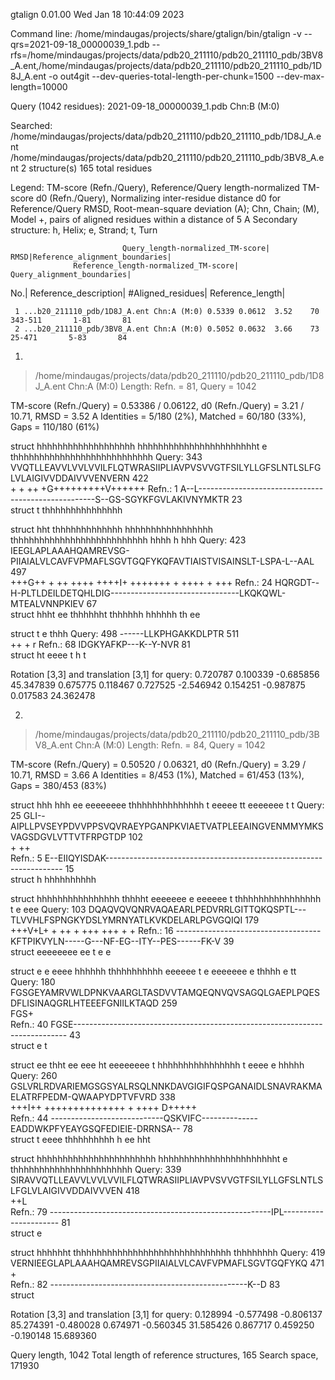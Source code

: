 gtalign 0.01.00                            Wed Jan 18 10:44:09 2023



 Command line:
/home/mindaugas/projects/share/gtalign/bin/gtalign -v --qrs=2021-09-18_00000039_1.pdb --rfs=/home/mindaugas/projects/data/pdb20_211110/pdb20_211110_pdb/3BV8_A.ent,/home/mindaugas/projects/data/pdb20_211110/pdb20_211110_pdb/1D8J_A.ent -o out4git --dev-queries-total-length-per-chunk=1500 --dev-max-length=10000

 Query (1042 residues):
2021-09-18_00000039_1.pdb Chn:B (M:0)

 Searched:
/home/mindaugas/projects/data/pdb20_211110/pdb20_211110_pdb/1D8J_A.ent
/home/mindaugas/projects/data/pdb20_211110/pdb20_211110_pdb/3BV8_A.ent
             2 structure(s)
             165 total residues

 Legend:
TM-score (Refn./Query), Reference/Query length-normalized TM-score
d0 (Refn./Query), Normalizing inter-residue distance d0 for Reference/Query
RMSD, Root-mean-square deviation (A); Chn, Chain; (M), Model
+, pairs of aligned residues within a distance of 5 A
Secondary structure: h, Helix; e, Strand; t, Turn


                             Query_length-normalized_TM-score| RMSD|Reference_alignment_boundaries|
                  Reference_length-normalized_TM-score|    Query_alignment_boundaries|
   No.|                   Reference_description|        #Aligned_residues|             Reference_length|

     1 ...b20_211110_pdb/1D8J_A.ent Chn:A (M:0) 0.5339 0.0612  3.52    70   343-511       1-81       81
     2 ...b20_211110_pdb/3BV8_A.ent Chn:A (M:0) 0.5052 0.0632  3.66    73    25-471       5-83       84



1.           
>/home/mindaugas/projects/data/pdb20_211110/pdb20_211110_pdb/1D8J_A.ent Chn:A (M:0)
  Length: Refn. = 81, Query = 1042

 TM-score (Refn./Query) = 0.53386 / 0.06122, d0 (Refn./Query) = 3.21 / 10.71,  RMSD = 3.52 A
 Identities = 5/180 (2%), Matched = 60/180 (33%), Gaps = 110/180 (61%)

struct       hhhhhhhhhhhhhhhhhhh    hhhhhhhhhhhhhhhhhhhhhhht e   thhhhhhhhhhhhhhhhhhhhhhhhhhh
Query:   343 VVQTLLEAVVLVVLVVILFLQTWRASIIPLIAVPVSVVGTFSILYLLGFSLNTLSLFGLVLAIGIVVDDAIVVVENVERN 422  
             +  +                                                       ++ +G+++++++++V++++++
Refn.:     1 A--L----------------------------------------------------S--GS-SGYKFGVLAKIVNYMKTR 23   
struct                                                                  t    thhhhhhhhhhhhhhh

struct       hht   thhhhhhhhhhhhh hhhhhhhhhhhhhhhhh   thhhhhhhhhhhhhhhhhhhhhhhhhh hhhh h  hhh
Query:   423 IEEGLAPLAAAHQAMREVSG-PIIAIALVLCAVFVPMAFLSGVTGQFYKQFAVTIAISTVISAINSLT-LSPA-L--AAL 497  
             +++G++  + ++  ++++   ++++I+                                +++++++ + ++++ +  +++
Refn.:    24 HQRGDT--H-PLTLDEILDETQHLDIG--------------------------------LKQKQWL-MTEALVNNPKIEV 67   
struct       hhht      ee thhhhhht                                      thhhhhh hhhhhh  th ee

struct                 t   e thhh
Query:   498 ------LLKPHGAKKDLPTR 511  
                    ++      +   r
Refn.:    68 IDGKYAFKP---K--Y-NVR 81   
struct        ht eeee    t  h t  

 Rotation [3,3] and translation [3,1] for query:
    0.720787   0.100339  -0.685856         45.347839
    0.675775   0.118467   0.727525         -2.546942
    0.154251  -0.987875   0.017583         24.362478



2.           
>/home/mindaugas/projects/data/pdb20_211110/pdb20_211110_pdb/3BV8_A.ent Chn:A (M:0)
  Length: Refn. = 84, Query = 1042

 TM-score (Refn./Query) = 0.50520 / 0.06321, d0 (Refn./Query) = 3.29 / 10.71,  RMSD = 3.66 A
 Identities = 8/453 (1%), Matched = 61/453 (13%), Gaps = 380/453 (83%)

struct       hhh  hhh  ee         eeeeeeee    thhhhhhhhhhhhhh    t    eeeee tt  eeeeeee t   t
Query:    25 GLI--AIPLLPVSEYPDVVPPSVQVRAEYPGANPKVIAETVATPLEEAINGVENMMYMKSVAGSDGVLVTTVTFRPGTDP 102  
                   +   ++                                                                    
Refn.:     5 E--EIIQYISDAK------------------------------------------------------------------- 15   
struct       h  hhhhhhhhhh                                                                   

struct       hhhhhhhhhhhhhhhh   thhhht eeeeeee  e     eeeeee t    thhhhhhhhhhhhhhhh  t e  eee
Query:   103 DQAQVQVQNRVAQAEARLPEDVRRLGITTQKQSPTL---TLVVHLFSPNGKYDSLYMRNYATLKVKDELARLPGVGQIQI 179  
                                                    +++V+L+     +   ++ +   +++  +++       + +
Refn.:    16 ------------------------------------KFTPIKVYLN-----G---NF-EG--ITY--PES------FK-V 39   
struct                                             eeeeeeee                 ee   t        e e

struct       e  e    eeee  hhhhhh   thhhhhhhhhh  eeeeee       t e  eeeeeee  e  thhhh     e tt
Query:   180 FGSGEYAMRVWLDPNKVAARGLTASDVVTAMQEQNVQVSAGQLGAEPLPQESDFLISINAQGRLHTEEEFGNIILKTAQD 259  
             FGS+                                                                            
Refn.:    40 FGSE---------------------------------------------------------------------------- 43   
struct       e  t                                                                            

struct         ee thht ee         eee ht  eeeeeeee t    hhhhhhhhhhhhhhhh   t   eeee  e  hhhhh
Query:   260 GSLVRLRDVARIEMGSGSYALRSQLNNKDAVGIGIFQSPGANAIDLSNAVRAKMAELATRFPEDM-QWAAPYDPTVFVRD 338  
                                          +++I++              ++++++++++++++ +  ++++ D+++++  
Refn.:    44 ----------------------------QSKVIFC--------------EADDWKPFYEAYGSQFEDIEIE-DRRNSA-- 78   
struct                                   t eeee                thhhhhhhhh  h    ee     hht   

struct       hhhhhhhhhhhhhhhhhhhhhhh    hhhhhhhhhhhhhhhhhhhhhhht e   thhhhhhhhhhhhhhhhhhhhhhh
Query:   339 SIRAVVQTLLEAVVLVVLVVILFLQTWRASIIPLIAVPVSVVGTFSILYLLGFSLNTLSLFGLVLAIGIVVDDAIVVVEN 418  
                                                                    ++L                      
Refn.:    79 -------------------------------------------------------IPL---------------------- 81   
struct                                                              e                        

struct       hhhhhht   thhhhhhhhhhhhhhhhhhhhhhhhhhhhhh   thhhhhhhh
Query:   419 VERNIEEGLAPLAAAHQAMREVSGPIIAIALVLCAVFVPMAFLSGVTGQFYKQ 471  
                                                              +   
Refn.:    82 -------------------------------------------------K--D 83   
struct                                                            

 Rotation [3,3] and translation [3,1] for query:
    0.128994  -0.577498  -0.806137         85.274391
   -0.480028   0.674971  -0.560345         31.585426
    0.867717   0.459250  -0.190148         15.689360



Query length, 1042
Total length of reference structures, 165
Search space, 171930
